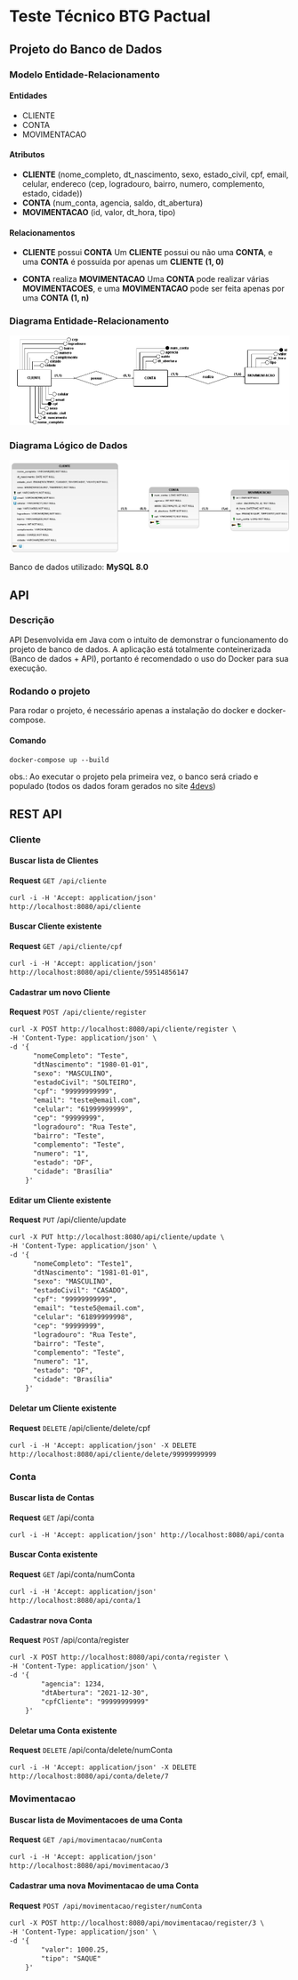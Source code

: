 # Teste Técnico BTG Pactual

## Projeto do Banco de Dados

### Modelo Entidade-Relacionamento

#### Entidades
- CLIENTE
- CONTA
- MOVIMENTACAO

#### Atributos
- **CLIENTE**  (nome\_completo,  dt\_nascimento,  sexo,  estado\_civil,  cpf,  email, celular,  endereco  (cep,  logradouro,  bairro,  numero,  complemento,  estado, cidade))
- **CONTA** (num\_conta, agencia, saldo, dt\_abertura)
- **MOVIMENTACAO** (id, valor, dt\_hora, tipo)

#### Relacionamentos
- **CLIENTE** possui **CONTA**
Um **CLIENTE** possui ou não uma **CONTA**, e uma **CONTA** é possuída por apenas um **CLIENTE**
**(1, 0)**

- **CONTA** realiza **MOVIMENTACAO**
Uma **CONTA** pode realizar várias **MOVIMENTACOES**, e uma   **MOVIMENTACAO** pode ser feita apenas por uma **CONTA**
**(1, n)**

### Diagrama Entidade-Relacionamento
![DER](docs/diagrams/der/DER.png)

### Diagrama Lógico de Dados
![DLD](docs/diagrams/dld/DLD.png)

Banco de dados utilizado: **MySQL 8.0**

## API

### Descrição

API Desenvolvida em Java com o intuito de demonstrar o funcionamento do projeto de banco de dados. A aplicação está totalmente conteinerizada (Banco de dados + API), portanto é recomendado o uso do Docker para sua execução.

### Rodando o projeto

Para rodar o projeto, é necessário apenas a instalação do docker e docker-compose.

#### Comando
    docker-compose up --build

obs.: Ao executar o projeto pela primeira vez, o banco será criado e populado (todos os dados foram gerados no site [4devs](https://www.4devs.com.br/))
## REST API


### Cliente

#### Buscar lista de Clientes
**Request**
`GET /api/cliente`

    curl -i -H 'Accept: application/json' http://localhost:8080/api/cliente

#### Buscar Cliente existente
**Request**
`GET /api/cliente/cpf`

    curl -i -H 'Accept: application/json' http://localhost:8080/api/cliente/59514856147

#### Cadastrar um novo Cliente
**Request**
`POST /api/cliente/register`

    curl -X POST http://localhost:8080/api/cliente/register \
    -H 'Content-Type: application/json' \
    -d '{
          "nomeCompleto": "Teste",
          "dtNascimento": "1980-01-01",
          "sexo": "MASCULINO",
          "estadoCivil": "SOLTEIRO",
          "cpf": "99999999999",
          "email": "teste@email.com",
          "celular": "61999999999",
          "cep": "99999999",
          "logradouro": "Rua Teste",
          "bairro": "Teste",
          "complemento": "Teste",
          "numero": "1",
          "estado": "DF",
          "cidade": "Brasília"
	    }'

#### Editar um Cliente existente
**Request**
`PUT` /api/cliente/update

    curl -X PUT http://localhost:8080/api/cliente/update \
    -H 'Content-Type: application/json' \
    -d '{
          "nomeCompleto": "Teste1",
          "dtNascimento": "1981-01-01",
          "sexo": "MASCULINO",
          "estadoCivil": "CASADO",
          "cpf": "99999999999",
          "email": "teste5@email.com",
          "celular": "61899999998",
          "cep": "99999999",
          "logradouro": "Rua Teste",
          "bairro": "Teste",
          "complemento": "Teste",
          "numero": "1",
          "estado": "DF",
          "cidade": "Brasília"
	    }'

#### Deletar um Cliente existente
**Request**
`DELETE` /api/cliente/delete/cpf

    curl -i -H 'Accept: application/json' -X DELETE http://localhost:8080/api/cliente/delete/99999999999

### Conta

#### Buscar lista de Contas
**Request**
`GET` /api/conta

    curl -i -H 'Accept: application/json' http://localhost:8080/api/conta

#### Buscar Conta existente
**Request**
`GET` /api/conta/numConta

    curl -i -H 'Accept: application/json' http://localhost:8080/api/conta/1

#### Cadastrar nova Conta
**Request**
`POST` /api/conta/register

    curl -X POST http://localhost:8080/api/conta/register \
    -H 'Content-Type: application/json' \
    -d '{
            "agencia": 1234,
            "dtAbertura": "2021-12-30",
            "cpfCliente": "99999999999"
	    }'

#### Deletar uma Conta existente
**Request**
`DELETE` /api/conta/delete/numConta

    curl -i -H 'Accept: application/json' -X DELETE http://localhost:8080/api/conta/delete/7

### Movimentacao

#### Buscar lista de Movimentacoes de uma Conta
**Request**
`GET /api/movimentacao/numConta`

    curl -i -H 'Accept: application/json' http://localhost:8080/api/movimentacao/3

#### Cadastrar uma nova Movimentacao de uma Conta
**Request**
`POST /api/movimentacao/register/numConta`

    curl -X POST http://localhost:8080/api/movimentacao/register/3 \
    -H 'Content-Type: application/json' \
    -d '{
            "valor": 1000.25,
            "tipo": "SAQUE"
        }'
